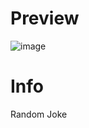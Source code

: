 # Preview #

![image](https://github.com/PYRONstar/py/assets/61857525/d052de7a-5746-446b-9993-7b5b8a579d13)

# Info #

Random Joke
